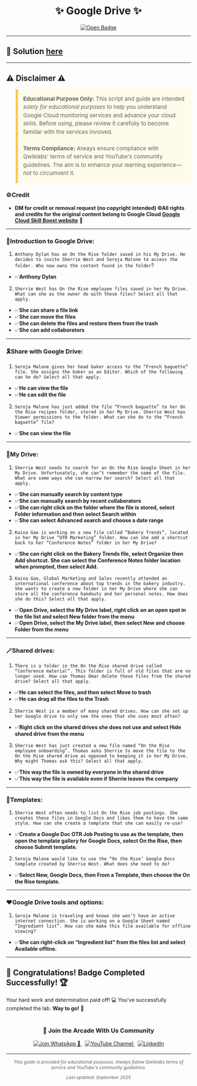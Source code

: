 <h1 align="center">
✨  Google Drive ✨
</h1>

<div align="center">
  <a href="https://www.cloudskillsboost.google/course_templates/199"_blank" rel="noopener noreferrer">
    <img src="https://img.shields.io/badge/Open_Lab-Cloud_Skills_Boost-4285F4?style=for-the-badge&logo=google&logoColor=white&labelColor=34A853" alt="Open Badge">
  </a>
</div>

---

## 🔑 Solution [here]()

---

## ⚠️ Disclaimer ⚠️

<blockquote style="background-color: #fffbea; border-left: 6px solid #f7c948; padding: 1em; font-size: 15px; line-height: 1.5;">
  <strong>Educational Purpose Only:</strong> This script and guide are intended <em>solely for educational purposes</em> to help you understand Google Cloud monitoring services and advance your cloud skills. Before using, please review it carefully to become familiar with the services involved.
  <br><br>
  <strong>Terms Compliance:</strong> Always ensure compliance with Qwiklabs' terms of service and YouTube's community guidelines. The aim is to enhance your learning experience—<em>not</em> to circumvent it.
</blockquote>

### ©Credit
- **DM for credit or removal request (no copyright intended) ©All rights and credits for the original content belong to Google Cloud [Google Cloud Skill Boost website](https://www.cloudskillsboost.google/)** 🙏

---
### 🎀Introduction to Google Drive:
1. `Anthony Dylan has an On the Rise folder saved in his My Drive. He decides to invite Sherrie West and Seroja Malone to access the folder. Who now owns the content found in the folder`?

* ✅**Anthony Dylan**

2. `Sherrie West has On the Rise employee files saved in her My Drive. What can she as the owner do with these files? Select all that apply.`

* ✅**She can share a file link**
* ✅**She can move the files**
* ✅**She can delete the files and restore them from the trash**
* ✅**She can add collaborators**

---
### 🎗️Share with Google Drive:
1. `Seroja Malone gives her head baker access to the “French baguette” file. She assigns the baker as an Editor. Which of the following can he do? Select all that apply.`

* ✅**He can view the file**
* ✅**He can edit the file**

2. `Seroja Malone has just added the file “French baguette” to her On the Rise recipes folder, stored in her My Drive. Sherrie West has Viewer permissions to the folder. What can she do to the “French baguette” file?`

* ✅**She can view the file**
---
### 🎯My Drive:
1. `Sherrie West needs to search for an On the Rise Google Sheet in her My Drive. Unfortunately, she can’t remember the name of the file. What are some ways she can narrow her search? Select all that apply.`

* ✅**She can manually search by content type**
* ✅**She can manually search by recent collaborators**
* ✅**She can right click on the folder where the file is stored, select Folder information and then select Search within**
* ✅**She can select Advanced search and choose a date range**

2. `Kaina Gao is working on a new file called “Bakery Trends”, located in her My Drive “OTR Marketing” folder. How can she add a shortcut back to her “Conference Notes” folder in her My Drive?`

* ✅**She can right click on the Bakery Trends file, select Organize then Add shortcut. She can select the Conference Notes folder location when prompted, then select Add.**

3. `Kaina Gao, Global Marketing and Sales recently attended an international conference about top trends in the bakery industry. She wants to create a new folder in her My Drive where she can store all the conference handouts and her personal notes. How does she do this? Select all that apply.`

* ✅**Open Drive, select the My Drive label, right click on an open spot in the file list and select New folder from the menu**
* ✅**Open Drive, select the My Drive label, then select New and choose Folder from the menu**
---
### 🪄Shared drives:
1. `There is a folder in the On the Rise shared drive called “Conference material”. This folder is full of old files that are no longer used. How can Thomas Omar delete these files from the shared drive? Select all that apply.`

* ✅**He can select the files, and then select Move to trash**
* ✅**He can drag all the files to the Trash**

2. `Sherrie West is a member of many shared drives. How can she set up her Google drive to only see the ones that she uses most often?`

* ✅**Right click on the shared drives she does not use and select Hide shared drive from the menu**

3. `Sherrie West has just created a new file named “On the Rise employee onboarding”. Thomas asks Sherrie to move the file to the On the Rise shared drive as opposed to keeping it in her My Drive. Why might Thomas ask this? Select all that apply.`

* ✅**This way the file is owned by everyone in the shared drive**
* ✅**This way the file is available even if Sherrie leaves the company**
---
### 🏅Templates:
1. `Sherrie West often needs to list On the Rise job postings. She creates these files in Google Docs and likes them to have the same style. How can she create a template that she can easily re-use?`

* ✅**Create a Google Doc OTR Job Posting to use as the template, then open the template gallery for Google Docs, select On the Rise, then choose Submit template.**

2. `Seroja Malone would like to use the “On the Rise’ Google Docs template created by Sherrie West. What does she need to do?`

* ✅**Select New, Google Docs, then From a Template, then choose the On the Rise template.**
---
### ♥️Google Drive tools and options:
1. `Seroja Malone is traveling and knows she won’t have an active internet connection. She is working on a Google Sheet named “Ingredient list”. How can she make this file available for offline viewing?`

* ✅**She can right-click on “Ingredient list” from the files list and select Available offline.**
---

## 🎉 **Congratulations! Badge Completed Successfully!** 🏆  

Your hard work and determination paid off! 💻
You've successfully completed the lab. **Way to go!** 🚀


<div align="center" style="padding: 5px;">
  <h3>📱 Join the Arcade With Us Community</h3>
  
  <a href="https://chat.whatsapp.com/KN3NvYNTJvU5xMCVTORJtS">
    <img src="https://img.shields.io/badge/Join_WhatsApp-25D366?style=for-the-badge&logo=whatsapp&logoColor=white" alt="Join WhatsApp 👥">
  </a>
  &nbsp;
  <a href="https://youtube.com/@arcadewithus_we?si=yeEby5M3k40gdX4l">
    <img src="https://img.shields.io/badge/Subscribe-Arcade%20With%20Us-FF0000?style=for-the-badge&logo=youtube&logoColor=white" alt="YouTube Channel">
  </a>
  &nbsp;
  <a href="https://www.linkedin.com/in/tripti-gupta-a28a6832b/">
    <img src="https://img.shields.io/badge/LINKEDIN-Tripti%20Gupta-0077B5?style=for-the-badge&logo=linkedin&logoColor=white" alt="LinkedIn">
</a>


</div>

---

<div align="center">
  <p style="font-size: 12px; color: #586069;">
    <em>This guide is provided for educational purposes. Always follow Qwiklabs terms of service and YouTube's community guidelines.</em>
  </p>
  <p style="font-size: 12px; color: #586069;">
    <em>Last updated: September 2025</em>
  </p>
</div>
